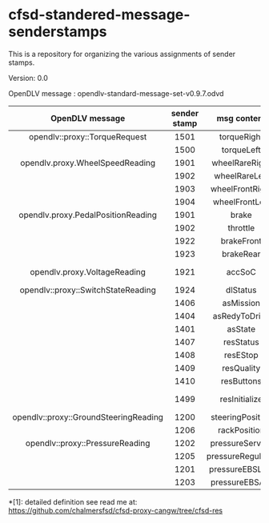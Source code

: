# cfsd-standered-message-senderstamps
This is a repository for organizing the various assignments of sender stamps. 

Version: 0.0

OpenDLV message : opendlv-standard-message-set-v0.9.7.odvd

|            OpenDLV message            | sender stamp |    msg content    | sensor/req |      unit       | origin |
| :-----------------------------------: | :----------: | :---------------: | :--------: | :-------------: | ------ |
|     opendlv::proxy::TorqueRequest     |     1501     |    torqueRight    |    req     |    0~2400cNm    |        |
|                                       |     1500     |    torqueLeft     |    req     |    0~2400cNm    |        |
|    opendlv.proxy.WheelSpeedReading    |     1901     |  wheelRareRight   |   sensor   |      Km/h       | CANgw  |
|                                       |     1902     |   wheelRareLeft   |   sensor   |      Km/h       | CANgw  |
|                                       |     1903     |  wheelFrontRight  |   sensor   |      Km/h       | CANgw  |
|                                       |     1904     |  wheelFrontLeft   |   sensor   |      Km/h       | CANgw  |
|  opendlv.proxy.PedalPositionReading   |     1901     |       brake       |   sensor   |        %        | CANgw  |
|                                       |     1902     |     throttle      |   sensor   |        %        | CANgw  |
|                                       |     1922     |    brakeFront     |   sensor   |        %        | CANgw  |
|                                       |     1923     |     brakeRear     |   sensor   |        %        | CANgw  |
|     opendlv.proxy.VoltageReading      |     1921     |      accSoC       |   sensor   | State of Charge | CANgw  |
|  opendlv::proxy::SwitchStateReading   |     1924     |     dlStatus      |   sensor   |       0/1       | CANgw  |
|                                       |     1406     |     asMission     |   sensor   |       0-8       | CANgw  |
|                                       |     1404     |   asRedyToDrive   |    req     |       1/0       |        |
|                                       |     1401     |      asState      |   sensor   |     states      |        |
|                                       |     1407     |     resStatus     |   sensor   |     0/1*[1]     | CANgw  |
|                                       |     1408     |     resEStop      |   sensor   |    0/128*[1]    | CANgw  |
|                                       |     1409     |    resQuality     |   sensor   |    0-100*[1]    | CANgw  |
|                                       |     1410     |    resButtons     |   sensor   |   1/3/5/7*[1]   | CANgw  |
|                                       |     1499     |   resInitialize   |    req     | Don't Care*[1]  |        |
| opendlv::proxy::GroundSteeringReading |     1200     | steeringPosition  |   sensor   |       mm        |        |
|                                       |     1206     |   rackPosition    |   sensor   |       mm        |        |
|    opendlv::proxy::PressureReading    |     1202     |  pressureService  |   sensor   |       bar       |        |
|                                       |     1205     | pressureRegulator |   sensor   |       bar       |        |
|                                       |     1201     |  pressureEBSLine  |   sensor   |       bar       |        |
|                                       |     1203     |  pressureEBSAct   |   sensor   |       bar       |        |

*[1]: detailed definition see read me at:  https://github.com/chalmersfsd/cfsd-proxy-cangw/tree/cfsd-res